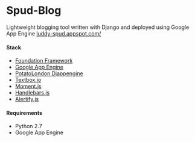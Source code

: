 # Spud-Blog
Lightweight blogging tool written with Django and deployed using Google App Engine
[luddy-spud.appspot.com/](http://luddy-spud.appspot.com/)

#### Stack

* [Foundation Framework](http://foundation.zurb.com/)
* [Google App Engine](https://cloud.google.com/appengine/)
* [PotatoLondon Djappengine](https://github.com/potatolondon/djappengine)
* [Textbox.io](http://textbox.io/)
* [Moment.js](http://momentjs.com/)
* [Handlebars.js](http://handlebarsjs.com/)
* [Alertify.js](http://fabien-d.github.io/alertify.js/)

#### Requirements

* Python 2.7
* Google App Engine
